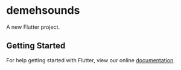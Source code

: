 # demehsounds

A new Flutter project.

## Getting Started

For help getting started with Flutter, view our online
[documentation](https://flutter.io/).
